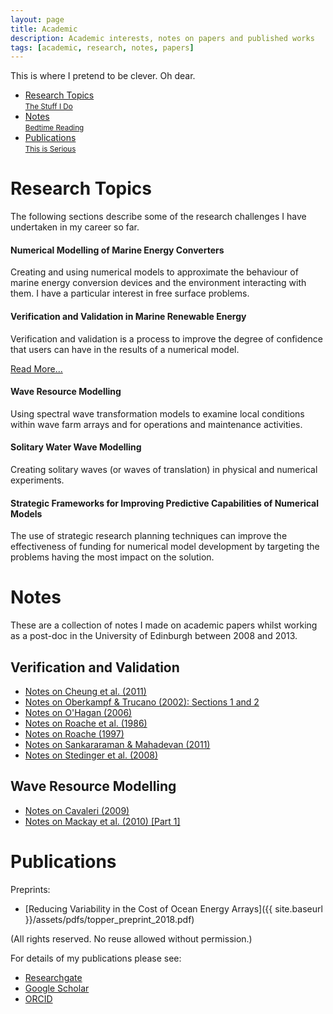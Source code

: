 ```yaml
---
layout: page
title: Academic
description: Academic interests, notes on papers and published works
tags: [academic, research, notes, papers]
---
```


<p class="page-message">
  This is where I pretend to be clever. Oh dear.
</p>

<div class="navmenu academic">
<nav class="blue">
	<ul>
		<li><a href="#topics" class="scroll">Research Topics<br /> <small>The Stuff I Do</small></a></li>
		<li><a href="#notes" class="scroll">Notes<br /> <small>Bedtime Reading</small></a></li>
		<li><a href="#pubs" class="scroll">Publications<br /> <small>This is Serious</small></a></li>
	</ul>
</nav>
</div>

<h1 class="one" id="topics"><span>Research Topics</span></h1>

The following sections describe some of the research challenges I have undertaken in my career so far.

#### Numerical Modelling of Marine Energy Converters

Creating and using numerical models to approximate the behaviour of marine energy conversion devices and the environment interacting with them. I have a particular interest in free surface problems.

####  Verification and Validation in Marine Renewable Energy

Verification and validation is a process to improve the degree of confidence that users can have in the results of a numerical model.

[Read More...](VandV)

#### Wave Resource Modelling

Using spectral wave transformation models to examine local conditions within wave farm arrays and for operations and maintenance activities.

#### Solitary Water Wave Modelling

Creating solitary waves (or waves of translation) in physical and numerical experiments.

#### Strategic Frameworks for Improving Predictive Capabilities of Numerical Models

The use of strategic research planning techniques can improve the effectiveness of funding for numerical model development by targeting the problems having the most impact on the solution.

<h1 class="one" id="notes"><span>Notes</span></h1>

These are a collection of notes I made on academic papers whilst working as a post-doc in the University of Edinburgh between 2008 and 2013.

## Verification and Validation

* [Notes on Cheung et al. (2011)](VandV/Cheung2011)
* [Notes on Oberkampf & Trucano (2002): Sections 1 and 2](VandV/Oberkampf2002_1)
* [Notes on O'Hagan (2006)](VandV/OHagan2006)
* [Notes on Roache et al. (1986)](VandV/Roache1986)
* [Notes on Roache (1997)](VandV/Roache1997)
* [Notes on Sankararaman & Mahadevan (2011)](VandV/Sankararaman2011)
* [Notes on Stedinger et al. (2008)](VandV/Stedinger2008)

## Wave Resource Modelling

* [Notes on Cavaleri (2009)](wave_resource/Cavaleri2009)
* [Notes on Mackay et al. (2010) [Part 1]](wave_resource/Mackay2010Part1)

<h1 class="one" id="pubs"><span>Publications</span></h1>

Preprints:

* [Reducing Variability in the Cost of Ocean Energy Arrays]({{ site.baseurl }}/assets/pdfs/topper_preprint_2018.pdf)

(All rights reserved. No reuse allowed without permission.)

For details of my publications please see:

* [Researchgate](https://www.researchgate.net/profile/Mathew_Topper)
* [Google Scholar](https://scholar.google.co.uk/citations?user=di-ePxIAAAAJ)
* [ORCID](https://orcid.org/0000-0003-4732-4347)







